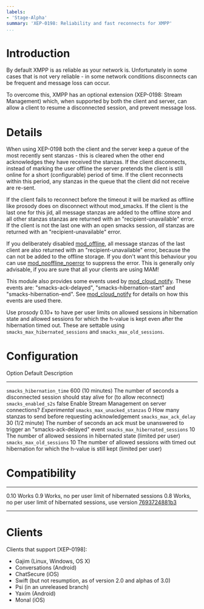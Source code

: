 ```yaml
---
labels:
- 'Stage-Alpha'
summary: 'XEP-0198: Reliability and fast reconnects for XMPP'
...
```


Introduction
============

By default XMPP is as reliable as your network is. Unfortunately in some
cases that is not very reliable - in some network conditions disconnects
can be frequent and message loss can occur.

To overcome this, XMPP has an optional extension (XEP-0198: Stream
Management) which, when supported by both the client and server, can
allow a client to resume a disconnected session, and prevent message
loss.

Details
=======

When using XEP-0198 both the client and the server keep a queue of the
most recently sent stanzas - this is cleared when the other end
acknowledges they have received the stanzas. If the client disconnects,
instead of marking the user offline the server pretends the client is
still online for a short (configurable) period of time. If the client
reconnects within this period, any stanzas in the queue that the client
did not receive are re-sent.

If the client fails to reconnect before the timeout it will be marked as
offline like prosody does on disconnect without mod_smacks.
If the client is the last one for this jid, all message stanzas are added to
the offline store and all other stanzas stanzas are returned with an
"recipient-unavailable" error. If the client is not the last one with an
open smacks session, *all* stanzas are returned with an "recipient-unavailable" error.

If you deliberately disabled [mod_offline], all message stanzas of the last client
are also returned with an "recipient-unavailable" error, because the can not be
added to the offline storage.
If you don't want this behaviour you can use [mod_nooffline_noerror] to suppress the error.
This is generally only advisable, if you are sure that all your clients are using MAM!

This module also provides some events used by [mod_cloud_notify].
These events are: "smacks-ack-delayed", "smacks-hibernation-start" and
"smacks-hibernation-end". See [mod_cloud_notify] for details on how this
events are used there.

Use prosody 0.10+ to have per user limits on allowed sessions in hibernation
state and allowed sessions for which the h-value is kept even after the
hibernation timed out.
These are settable using `smacks_max_hibernated_sessions` and `smacks_max_old_sessions`.

Configuration
=============

  Option                              Default           Description
  ----------------------------------  ----------------- ------------------------------------------------------------------------------------------------------------------
  `smacks_hibernation_time`           600 (10 minutes)  The number of seconds a disconnected session should stay alive for (to allow reconnect)
  `smacks_enabled_s2s`                false             Enable Stream Management on server connections? *Experimental*
  `smacks_max_unacked_stanzas`        0                 How many stanzas to send before requesting acknowledgement
  `smacks_max_ack_delay`              30 (1/2 minute)   The number of seconds an ack must be unanswered to trigger an "smacks-ack-delayed" event
  `smacks_max_hibernated_sessions`    10                The number of allowed sessions in hibernated state (limited per user)
  `smacks_max_old_sessions`           10                The number of allowed sessions with timed out hibernation for which the h-value is still kept (limited per user)

Compatibility
=============

  ----- -----------------------------------------------------------------------------
  0.10  Works
  0.9   Works, no per user limit of hibernated sessions
  0.8   Works, no per user limit of hibernated sessions, use version [7693724881b3]
  ----- -----------------------------------------------------------------------------


Clients
=======

Clients that support [XEP-0198]:

-   Gajim (Linux, Windows, OS X)
-   Conversations (Android)
-   ChatSecure (iOS)
-   Swift (but not resumption, as of version 2.0 and alphas of 3.0)
-   Psi (in an unreleased branch)
-   Yaxim (Android)
-   Monal (iOS)

[7693724881b3]: //hg.prosody.im/prosody-modules/raw-file/7693724881b3/mod_smacks/mod_smacks.lua
[mod_offline]: //modules.prosody.im/mod_offline
[mod_nooffline_noerror]: //modules.prosody.im/mod_nooffline_noerror
[mod_cloud_notify]: //modules.prosody.im/mod_cloud_notify
